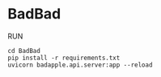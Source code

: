 # BadBad

RUN

```
cd BadBad
pip install -r requirements.txt
uvicorn badapple.api.server:app --reload
```
